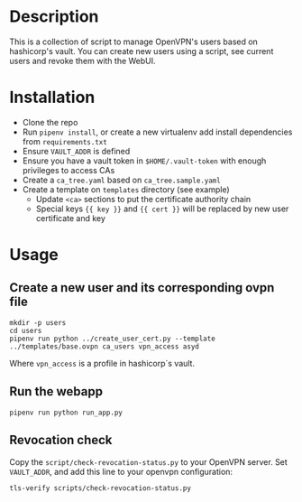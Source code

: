# Description

This is a collection of script to manage OpenVPN's users based on hashicorp's vault. You can create
new users using a script, see current users and revoke them with the WebUI.

# Installation

  * Clone the repo
  * Run `pipenv install`, or create a new virtualenv add install dependencies from `requirements.txt`
  * Ensure `VAULT_ADDR` is defined 
  * Ensure you have a vault token in `$HOME/.vault-token` with enough privileges to access CAs  
  * Create a `ca_tree.yaml` based on `ca_tree.sample.yaml`
  * Create a template on `templates` directory (see example)
    * Update `<ca>` sections to put the certificate authority chain
    * Special keys `{{ key }}` and `{{ cert }}` will be replaced by new user certificate and key


# Usage

## Create a new user and its corresponding ovpn file

```
mkdir -p users
cd users
pipenv run python ../create_user_cert.py --template ../templates/base.ovpn ca_users vpn_access asyd
```

Where `vpn_access` is a profile in hashicorp`s vault.

## Run the webapp

```
pipenv run python run_app.py
```

## Revocation check

Copy the `script/check-revocation-status.py` to your OpenVPN server. Set `VAULT_ADDR`, and add this line
to your openvpn configuration:

```
tls-verify scripts/check-revocation-status.py
```
